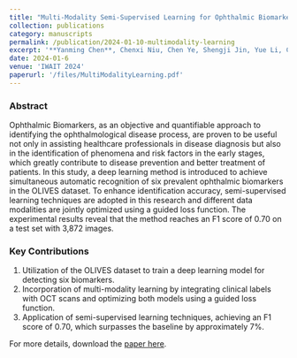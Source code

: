 ```yaml
---
title: "Multi-Modality Semi-Supervised Learning for Ophthalmic Biomarkers Detection"
collection: publications
category: manuscripts
permalink: /publication/2024-01-10-multimodality-learning
excerpt: '**Yanming Chen**, Chenxi Niu, Chen Ye, Shengji Jin, Yue Li, Chi Xu, Keyi Liu, Haowei Gao, Jingxi Hu, Yuanhao Zou, Huizhong Zheng, Xiangjian He'
date: 2024-01-6
venue: 'IWAIT 2024'
paperurl: '/files/MultiModalityLearning.pdf'
---
```


### **Abstract**
Ophthalmic Biomarkers, as an objective and quantifiable approach to identifying the ophthalmological disease process, are proven to be useful not only in assisting healthcare professionals in disease diagnosis but also in the identification of phenomena and risk factors in the early stages, which greatly contribute to disease prevention and better treatment of patients. In this study, a deep learning method is introduced to achieve simultaneous automatic recognition of six prevalent ophthalmic biomarkers in the OLIVES dataset. To enhance identification accuracy, semi-supervised learning techniques are adopted in this research and different data modalities are jointly optimized using a guided loss function. The experimental results reveal that the method reaches an F1 score of 0.70 on a test set with 3,872 images.

### **Key Contributions**
1. Utilization of the OLIVES dataset to train a deep learning model for detecting six biomarkers.
2. Incorporation of multi-modality learning by integrating clinical labels with OCT scans and optimizing both models using a guided loss function.
3. Application of semi-supervised learning techniques, achieving an F1 score of 0.70, which surpasses the baseline by approximately 7%.

For more details, download the [paper here](MultiModalityLearning.pdf).